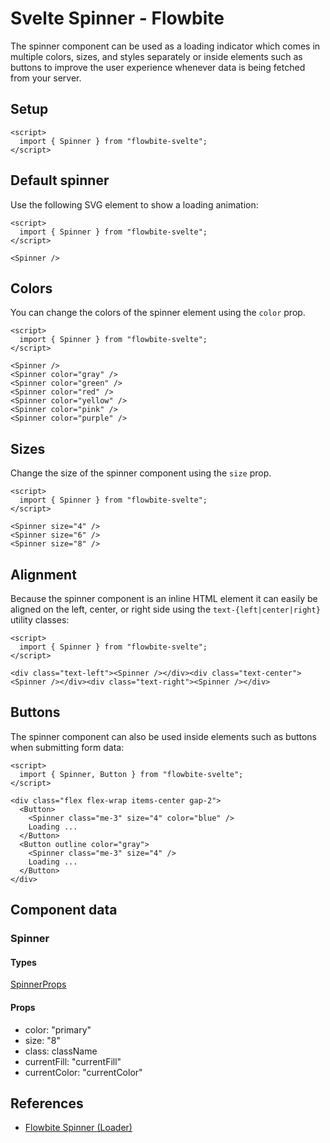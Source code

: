 # Svelte Spinner - Flowbite

The spinner component can be used as a loading indicator which comes in multiple colors, sizes, and styles separately or inside elements such as buttons to improve the user experience whenever data is being fetched from your server.

## Setup

```svelte
<script>
  import { Spinner } from "flowbite-svelte";
</script>
```

## Default spinner

Use the following SVG element to show a loading animation:

```svelte
<script>
  import { Spinner } from "flowbite-svelte";
</script>

<Spinner />
```

## Colors

You can change the colors of the spinner element using the `color` prop.

```svelte
<script>
  import { Spinner } from "flowbite-svelte";
</script>

<Spinner />
<Spinner color="gray" />
<Spinner color="green" />
<Spinner color="red" />
<Spinner color="yellow" />
<Spinner color="pink" />
<Spinner color="purple" />
```

## Sizes

Change the size of the spinner component using the `size` prop.

```svelte
<script>
  import { Spinner } from "flowbite-svelte";
</script>

<Spinner size="4" />
<Spinner size="6" />
<Spinner size="8" />
```

## Alignment

Because the spinner component is an inline HTML element it can easily be aligned on the left, center, or right side using the `text-{left|center|right}` utility classes:

```svelte
<script>
  import { Spinner } from "flowbite-svelte";
</script>

<div class="text-left"><Spinner /></div><div class="text-center"><Spinner /></div><div class="text-right"><Spinner /></div>
```

## Buttons

The spinner component can also be used inside elements such as buttons when submitting form data:

```svelte
<script>
  import { Spinner, Button } from "flowbite-svelte";
</script>

<div class="flex flex-wrap items-center gap-2">
  <Button>
    <Spinner class="me-3" size="4" color="blue" />
    Loading ...
  </Button>
  <Button outline color="gray">
    <Spinner class="me-3" size="4" />
    Loading ...
  </Button>
</div>
```

## Component data

### Spinner

#### Types

[SpinnerProps](https://github.com/themesberg/flowbite-svelte/blob/main/src/lib/types.ts#L1434)

#### Props

- color: "primary"
- size: "8"
- class: className
- currentFill: "currentFill"
- currentColor: "currentColor"

## References

- [Flowbite Spinner (Loader)](https://flowbite.com/docs/components/spinner/)
